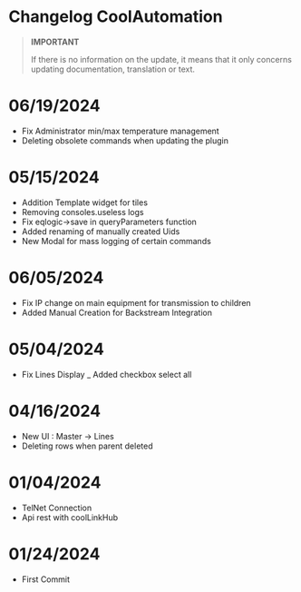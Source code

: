 # Changelog CoolAutomation


>**IMPORTANT**
>
>If there is no information on the update, it means that it only concerns updating documentation, translation or text.


# 06/19/2024

- Fix Administrator min/max temperature management
- Deleting obsolete commands when updating the plugin


# 05/15/2024

- Addition Template widget for tiles
- Removing consoles.useless logs
- Fix eqlogic->save in queryParameters function
- Added renaming of manually created Uids
- New Modal for mass logging of certain commands


# 06/05/2024

- Fix IP change on main equipment for transmission to children
- Added Manual Creation for Backstream Integration

# 05/04/2024

- Fix Lines Display
_ Added checkbox select all

# 04/16/2024

- New UI :  Master -> Lines
- Deleting rows when parent deleted


# 01/04/2024

- TelNet Connection
- Api rest with coolLinkHub

# 01/24/2024

- First Commit

